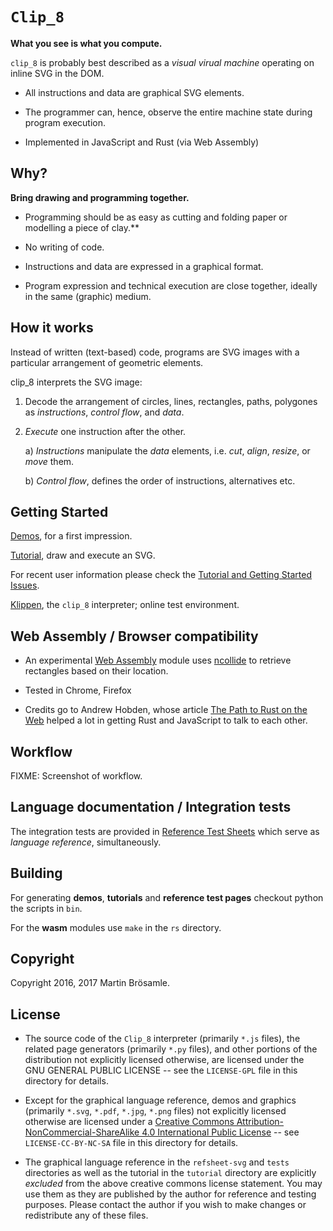 
`Clip_8`
========

**What you see is what you compute.**

`clip_8` is probably best described as a _visual virual machine_ operating on inline SVG in the DOM.

+ All instructions and data are graphical SVG elements.

+ The programmer can, hence, observe the entire machine state during program execution.

+ Implemented in JavaScript and Rust (via Web Assembly)


Why?
----

**Bring drawing and programming together.**

+ Programming should be as easy as cutting and folding paper or modelling a piece of clay.**

+ No writing of code.

+ Instructions and data are expressed in a graphical format.

+ Program expression and technical execution are close together, ideally in the same (graphic) medium.


How it works
------------

Instead of written (text-based) code, programs are SVG images with a particular arrangement of geometric elements.

clip_8 interprets the SVG image:

1. Decode the arrangement of circles, lines, rectangles, paths, polygones as _instructions_, _control flow_, and _data_.

2. _Execute_ one instruction after the other.

    a) _Instructions_ manipulate the _data_ elements, i.e. _cut_, _align_, _resize_, or _move_ them.

    b) _Control flow_, defines the order of instructions, alternatives etc.


Getting Started
---------------

[Demos](https://broesamle.github.io/clip_8/demos/), for a first impression.

[Tutorial](https://broesamle.github.io/clip_8/tutorial/), draw and execute an SVG.

For recent user information please check the [Tutorial and Getting Started Issues](https://github.com/broesamle/clip_8/labels/Tutorial%20%2B%20Getting%20Started).

[Klippen](https://broesamle.github.io/clip_8/tutorial/klippen.html), the `clip_8` interpreter; online test environment.


Web Assembly / Browser compatibility 
------------------------------------

+ An experimental [Web Assembly](http://webassembly.org/) module uses [ncollide](http://ncollide.org/) to retrieve rectangles based on their location.

+ Tested in Chrome, Firefox

+ Credits go to Andrew Hobden, whose article [The Path to Rust on the Web](http://asquera.de/blog/2017-04-10/the-path-to-rust-on-the-web/) helped a lot in getting Rust and JavaScript to talk to each other.


Workflow
--------

FIXME: Screenshot of workflow.


Language documentation / Integration tests
------------------------------------------

The integration tests are provided in [Reference Test Sheets](https://broesamle.github.io/clip_8/tests/) which serve as _language reference_, simultaneously.


Building
--------

For generating **demos**, **tutorials** and **reference test pages** checkout python the scripts in `bin`.

For the **wasm** modules use `make` in the `rs` directory.


Copyright
---------

Copyright 2016, 2017 Martin Brösamle.


License
-------

+ The source code of the `Clip_8` interpreter (primarily `*.js` files), the related page generators (primarily `*.py` files), and other portions of the distribution not explicitly licensed otherwise, are licensed under the GNU GENERAL PUBLIC LICENSE -- see the `LICENSE-GPL` file in this directory for details.

+ Except for the graphical language reference, demos and graphics (primarily `*.svg`, `*.pdf`, `*.jpg`, `*.png` files) not explicitly licensed otherwise are licensed under a [Creative Commons Attribution-NonCommercial-ShareAlike 4.0 International Public License](https://creativecommons.org/licenses/by-nc-sa/4.0/legalcode) -- see `LICENSE-CC-BY-NC-SA` file in this directory for details.

+ The graphical language reference in the `refsheet-svg` and `tests` directories as well as the tutorial in the `tutorial` directory are explicitly *excluded* from the above creative commons license statement. You may use them as they are published by the author for
reference and testing purposes. Please contact the author if you wish to make changes or redistribute any of these files.

